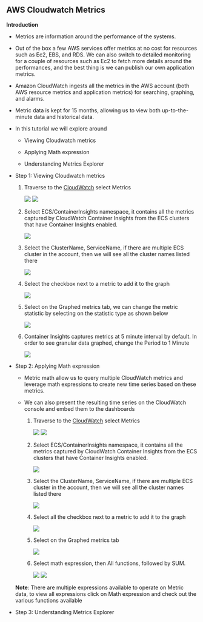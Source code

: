 ## AWS Cloudwatch Metrics

**Introduction**

- Metrics are information around the performance of the systems. 

- Out of the box a few AWS services offer metrics at no cost for resources such as Ec2, EBS, and RDS. We can also switch to detailed monitoring for a couple of resources such as Ec2 to fetch more details around the performances, and the best thing is we can publish our own application metrics. 

- Amazon CloudWatch ingests all the metrics in the AWS account (both AWS resource metrics and application metrics) for searching, graphing, and alarms.

- Metric data is kept for 15 months, allowing us to view both up-to-the-minute data and historical data.

- In this tutorial we will explore around 
  
  -  Viewing Cloudwatch metrics
  
  -  Applying Math expression 
  
  -  Understanding Metrics Explorer

- Step 1: Viewing Cloudwatch metrics

   1. Traverse to the <a href="https://console.aws.amazon.com/cloudwatch/">CloudWatch</a> select Metrics

      <img src="images/image1.png" class="inline"/> 
      
      <img src="images/image2.png" class="inline"/> 
           
   2. Select ECS/ContainerInsights namespace, it contains all the metrics captured by CloudWatch Container Insights from the ECS clusters that have Container Insights enabled.
     
      <img src="images/image3.png" class="inline"/> 
     
   3. Select the ClusterName, ServiceName, if there are multiple ECS cluster in the account, then we will see all the cluster names listed there
     
      <img src="images/image4.png" class="inline"/> 
   
   4. Select the checkbox next to a metric to add it to the graph
     
      <img src="images/image5.png" class="inline"/> 
   
   5. Select on the Graphed metrics tab, we can change the metric statistic by selecting on the statistic type as shown below
     
      <img src="images/image6.png" class="inline"/> 
   
   6. Container Insights captures metrics at 5 minute interval by default. In order to see granular data graphed, change the Period to 1 Minute
   
      <img src="images/image7.png" class="inline"/> 


- Step 2: Applying Math expression 

    - Metric math allow us to query multiple CloudWatch metrics and leverage math expressions to create new time series based on these metrics. 
    
    - We can also present the resulting time series on the CloudWatch console and embed them to the dashboards
    
        1. Traverse to the <a href="https://console.aws.amazon.com/cloudwatch/">CloudWatch</a> select Metrics

            <img src="images/image1.png" class="inline"/> 

            <img src="images/image2.png" class="inline"/> 
           
        2. Select ECS/ContainerInsights namespace, it contains all the metrics captured by CloudWatch Container Insights from the ECS clusters that have Container Insights enabled.
     
            <img src="images/image3.png" class="inline"/> 
     
        3. Select the ClusterName, ServiceName, if there are multiple ECS cluster in the account, then we will see all the cluster names listed there

            <img src="images/image4.png" class="inline"/> 

        4. Select all the checkbox next to a metric to add it to the graph

            <img src="images/image8.png" class="inline"/> 

        5. Select on the Graphed metrics tab

            <img src="images/image9.png" class="inline"/> 

        6. Select math expression, then All functions, followed by SUM.

            <img src="images/image10.png" class="inline"/> 

            <img src="images/image11.png" class="inline"/> 

    **Note**: There are multiple expressions available to operate on Metric data, to view all expressions click on Math expression and check out the various functions available
      
- Step 3: Understanding Metrics Explorer
